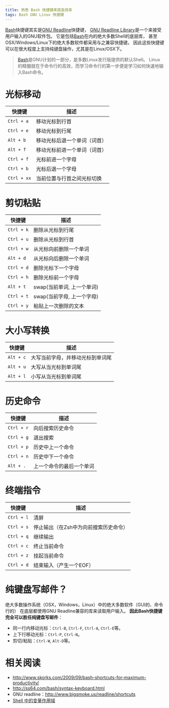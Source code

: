 ```yaml
---
title: 熟悉 Bash 快捷键来提高效率
tags: Bash GNU Linux 快捷键
---
```


[Bash][bash]快捷键其实是[GNU Readline][readline]快捷键，
[GNU Readline Library][readline]是一个来接受用户输入的GNU软件包。
它是包括[Bash][bash]在内的绝大多数Shell的底层库，
甚至OSX/Windows/Linux下的绝大多数软件都采用与之兼容快捷键。
因此这些快捷键可以在很大程度上支持纯键盘操作，尤其是在Linux/OSX下。

> [Bash][bash]是GNU计划的一部分，是多数Linux发行版提供的默认Shell。
> Linux的精髓就在于命令行的高效，而学习命令行的第一步便是学习如何快速地输入Bash命令。

<!--more-->

# 光标移动

快捷键 | 描述
--- | ---
`Ctrl + a` | 移动光标到行首
`Ctrl + e` | 移动光标到行尾
`Alt + b`  | 移动光标后退一个单词（词首）
`Alt + f`  | 移动光标前进一个单词（词首）
`Ctrl + f` | 光标前进一个字母
`Ctrl + b` | 光标后退一个字母
`Ctrl + xx`| 当前位置与行首之间光标切换

# 剪切粘贴

快捷键 | 描述
--- | ---
`Ctrl + k` | 删除从光标到行尾
`Ctrl + u` | 删除从光标到行首
`Ctrl + w` | 从光标向前删除一个单词
`Alt + d`  | 从光标向后删除一个单词
`Ctrl + d` | 删除光标下一个字母
`Ctrl + h` | 删除光标前一个字母
`Alt + t`  | swap(当前单词, 上一个单词)
`Ctrl + t` | swap(当前字母, 上一个字母)
`Ctrl + y` | 粘贴上一次删除的文本

# 大小写转换

快捷键 | 描述
--- | ---
`Alt + c` | 大写当前字母，并移动光标到单词尾
`Alt + u` | 大写从当光标到单词尾
`Alt + l` | 小写从当光标到单词尾

# 历史命令

快捷键 | 描述
--- | ---
`Ctrl + r` | 向后搜索历史命令
`Ctrl + g` | 退出搜索
`Ctrl + p` | 历史中上一个命令
`Ctrl + n` | 历史中下一个命令
`Alt + .`  | 上一个命令的最后一个单词

# 终端指令

快捷键 | 描述
--- | ---
`Ctrl + l` | 清屏
`Ctrl + s` | 停止输出（在Zsh中为向前搜索历史命令）
`Ctrl + q` | 继续输出
`Ctrl + c` | 终止当前命令
`Ctrl + z` | 挂起当前命令
`Ctrl + d` | 结束输入（产生一个EOF）

# 纯键盘写邮件？

绝大多数操作系统（OSX，Windows，Linux）中的绝大多数软件（GUI的、命令行的）
在底层都使用GNU Readline兼容的库来读取用户输入。
**因此Bash快捷键完全可以胜任纯键盘写邮件**：

* 同一行内移动光标：`Ctrl-B`, `Ctrl-F`, `Ctrl-A`, `Ctrl-E`等。
* 上下行移动光标：`Ctrl-P`, `Ctrl-N`。
* 剪切/粘贴：`Ctrl-W`, `Alt-D`等。

# 相关阅读

* <http://www.skorks.com/2009/09/bash-shortcuts-for-maximum-productivity/>
* <http://ss64.com/bash/syntax-keyboard.html>
* GNU readline：<http://www.bigsmoke.us/readline/shortcuts>
* [Shell 中的变量作用域](/2017/04/03/shell-variable-scope.html)

[bash]: http://www.gnu.org/software/bash/
[readline]: http://tiswww.case.edu/php/chet/readline/rltop.html
